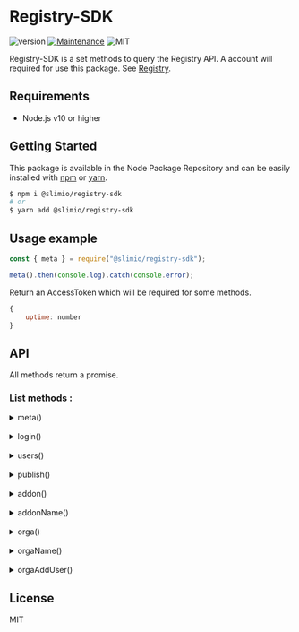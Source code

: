 # Registry-SDK
![version](https://img.shields.io/badge/version-0.1.0-blue.svg)
[![Maintenance](https://img.shields.io/badge/Maintained%3F-yes-green.svg)](https://github.com/SlimIO/is/commit-activity)
![MIT](https://img.shields.io/github/license/mashape/apistatus.svg)

Registry-SDK is a set methods to query the Registry API. A account will required for use this package. See [Registry](https://github.com/SlimIO/Registry).

## Requirements
- Node.js v10 or higher

## Getting Started

This package is available in the Node Package Repository and can be easily installed with [npm](https://docs.npmjs.com/getting-started/what-is-npm) or [yarn](https://yarnpkg.com).

```bash
$ npm i @slimio/registry-sdk
# or
$ yarn add @slimio/registry-sdk
```

## Usage example
```js
const { meta } = require("@slimio/registry-sdk");

meta().then(console.log).catch(console.error);
```
Return an AccessToken which will be required for some methods.
```js
{
    uptime: number
}
```

## API
All methods return a promise.

### List methods :

<details><summary>meta()</summary>

<br />

__*Service metadata.*__

---

Argument | Value | Required? | Notes 
--- | --- | :---: | --- 

<br />

- Do this :
```js
const { meta } = require("@slimio/registry-sdk");

meta().then(console.log).catch(console.error);
```

- Return :
```js
{
    uptime: number
}
```
</details>

<br />

<details><summary>login()</summary>

<br />

__*Authenticate a user and get an AccessToken.*__

---

Argument | Value | Required? | Notes 
--- | --- | :---: | --- 
myUsername | String | ✅ | Your name 
myPassword | String | ✅ | Your password 

<br />

- Do this :
```js
const { login } = require("@slimio/registry-sdk");

login("myUsername", "myPassword")
    .then(console.log)
    .catch(console.error);
```

- Return :
```js
string;
```
</details>

<br />

<details><summary>users()</summary>

<br />

__*Create a new user.*__

---

Argument | Value | Required? | Notes 
--- | --- | :---: | --- 
newUsername | String | ✅ | User name 
newPassword | String | ✅ | User password 

<br />

- Do this :
```js
const { users } = require("@slimio/registry-sdk");

users("newUsername", "newPassword")
    .then(console.log)
    .catch(console.error);
```

- Return :
```js
{
    userId: number;
}
```
</details>

<br />

<details><summary>publish()</summary>

<br />

__*Create or update an Addon release. This endpoint require an AccessToken.*__

---

Argument | Value | Required? | Notes 
--- | --- | :---: | --- 
pathOfAddonMainDir | String | ✅ | path of the addon main directory 
myToken | String | ✅ | My token obtained with login()

>⚠️ publish() to need that your main directory must contain package.json and slimio.toml files !

<br />

- Do this :
```js
const { login, publish } = require("@slimio/registry-sdk");

async function main() {
    const myToken = await login("myUsername", "myPassword");
    const addonId = await publish("pathOfAddonMainDir", myToken);

    return addonId;
}

main().then(console.log).catch(console.error);
```

- Return :
```js
{
    addonId: number
}
```
</details>

<br />

<details><summary>addon()</summary>

<br />

__*Get all available addons.*__

---

Argument | Value | Required? | Notes 
--- | --- | :---: | --- 

<br />

- Do this :
```js
const { addon } = require("@slimio/registry-sdk");

addon().then(console.log).catch(console.error);
```

- Return :
```js
[index: number]: string;
```
```js
// Example :
[
    "memory",
    "socket",
    "etc."
]
```
</details>

<br />

<details><summary>addonName()</summary>

<br />

__*Get a given addon by his name.*__

---

Argument | Value | Required? | Notes 
--- | --- | :---: | --- 
name | String | ✅ | Addon name

<br />

- Do this :
```js
const { addonName } = require("@slimio/registry-sdk");

addonName("name").then(console.log).catch(console.error);
```

- Return :
```js
{
    name: string,
    description: string,
    git: string,
    createdAt: Date,
    updatedAt: Date,
    author: {
        username: string,
        description: string
    },
    organisations: {
        name: string,
        createdAt: Date,
        updatedAt: Date
    },
    version: [
        {
            version: string,
            createdAt: string
        }
    ]
}
```
</details>

<br />

<details><summary>orga()</summary>

<br />

__*Get all organisations.*__

---

Argument | Value | Required? | Notes 
--- | --- | :---: | --- 

<br />

- Do this :
```js
const { orga } = require("@slimio/registry-sdk");

orga().then(console.log).catch(console.error);
```

- Return :
```js
{
    [name: string]: {
        description: string,
        owner: string,
        users: string[]
        addons: string[]
    }
}
```
</details>

<br />

<details><summary>orgaName()</summary>

<br />

__*Get an organisation by his name.*__

---

Argument | Value | Required? | Notes 
--- | --- | :---: | --- 
name | String | ✅ | Organisation name

<br />

- Do this :
```js
const { orgaName } = require("@slimio/registry-sdk");

orgaName("name").then(console.log).catch(console.error);
```

- Return :
```js
{
    name: string,
    description: string,
    createdAt: Date,
    updatedAt: Date,
    owner: {
        username: string,
        createdAt: Date,
        updatedAt: Date
    },
    users: [
        {
            username: string,
            createdAt: Date,
            updatedAt: Date
        }
    ]
    addons: [
        {
            name: string,
            description: string,
            git: string,
            createdAt: Date,
            updatedAt: Date
        }
    ]
}
```
</details>

<br />

<details><summary>orgaAddUser()</summary>

<br />

__*Add a user to an organisation. This endpoint require an AccessToken.*__

---

Argument | Value | Required? | Notes 
--- | --- | :---: | --- 
orgaName | String | ✅ | Organisation name
newUsername | String | ✅ | User name to insert to organisation
myToken | String | ✅ | My token obtained with login() 

<br />

- Do this :
```js
const { login, orgaAddUser } = require("@slimio/registry-sdk");

async function main() {
    const myToken = await login("myUsername", "myPassword");
    const interfaceRet = await orgaAddUser("orgaName", "newUsername", myToken);

    return interfaceRet;
}

main().then(console.log).catch(console.error);
```
- Return :

```js
{
    createdAt: date,
    updatedAt: date,
    organisationId: number,
    userId: number
}
```
</details>

## License
MIT
